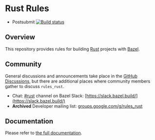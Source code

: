 # Rust Rules

* Postsubmit [![Build status](https://badge.buildkite.com/76523cc666caab9ca91c2a08d9ac8f84af28cb25a92f387293.svg?branch=main)](https://buildkite.com/bazel/rustlang-rules-rust-postsubmit?branch=main)

## Overview

This repository provides rules for building [Rust](https://www.rust-lang.org/) projects with [Bazel](https://bazel.build/).

## Community

General discussions and announcements take place in the [GitHub Discussions](https://github.com/bazelbuild/rules_rust/discussions), but there are
additional places where community members gather to discuss `rules_rust`.

* Chat: [#rust](https://bazelbuild.slack.com/archives/CSV56UT0F) channel on Bazel Slack: [https://slack.bazel.build/](https://slack.bazel.build/)
* **Archived** Developer mailing list: [groups.google.com/g/rules_rust](https://groups.google.com/g/rules_rust)

## Documentation

<!-- TODO: Render generated docs on the github pages site again, https://bazelbuild.github.io/rules_rust/ -->

Please refer to [the full documentation](https://bazelbuild.github.io/rules_rust).
